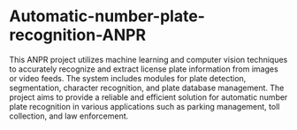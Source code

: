 # Automatic-number-plate-recognition-ANPR
This ANPR project utilizes machine learning and computer vision techniques to accurately recognize and extract license plate information from images or video feeds. The system includes modules for plate detection, segmentation, character recognition, and plate database management. The project aims to provide a reliable and efficient solution for automatic number plate recognition in various applications such as parking management, toll collection, and law enforcement.
